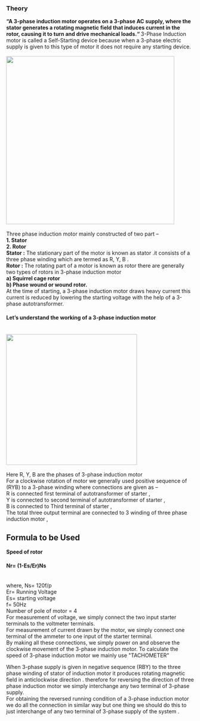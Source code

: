 <h3> Theory </h3>
<p>  <b>“A 3-phase induction motor operates on a 3-phase AC supply, where the stator generates a rotating magnetic field that induces current in the rotor, causing it to turn and drive mechanical loads.“  </b>  3-Phase Induction motor is called a Self-Starting device because when a 3-phase electric supply is given to this type of motor it does not require any starting device. <br><br>
  

  <img src="images/Screenshot_20230218_115548.png" width="450" hight="450">
  <br><br>
Three phase induction motor mainly constructed of two part –<br>
  <b>1.	Stator </b><br>
  <b>2.	Rotor</b><br>
  <b>Stator :</b> The stationary part of the motor is known as stator .it consists of a three phase winding which are termed as R, Y, B .<br>
  <b>Rotor :</b> The rotating part of a motor is known as rotor there are generally two types of rotors in 3-phase induction motor<br>
  <b>a)	Squirrel cage rotor</b> <br>
  <b>b)	Phase wound or wound rotor.</b><br>
  At the time of starting, a 3-phase induction motor draws heavy current this current is reduced by lowering the starting voltage with the help of a 3-phase autotransformer.
<br>






<p> <h4>Let’s understand the working of a 3-phase induction motor </h4><p> <br>
 
<img src="images/Screenshot_20230209_125927.png" width="350" hight="350" >
  <br><br>
Here R, Y, B are the phases of 3-phase induction motor <br>
For a clockwise rotation of motor we generally used positive sequence of (RYB) to a 3-phase winding where connections are given as –<br>
R is connected first terminal of autotransformer of starter , <br>
Y is connected to second terminal of autotransformer of starter ,<br>
B is connected to Third terminal of starter ,<br>
The total three output terminal are connected to 3 winding of three phase induction motor ,<br>
  <h2> Formula to be Used </h2>
  <b> Speed of rotor </b>
  <h4> Nr= (1-Es/Er)Ns </h4><br>
  where, Ns= 120f/p<br>
  Er= Running Voltage<br> 
  Es= starting voltage <br>
  f= 50Hz <br>
  Number of pole of motor = 4<br>
For measurement of voltage, we simply connect the two input starter terminals to the voltmeter terminals.<br>
For measurement of current drawn by the motor, we simply connect one terminal of the ammeter to one input of the starter terminal.<br> 
By making all these connections, we simply power on and observe the clockwise movement of the 3-phase induction motor.                                                                       To calculate the speed of 3-phase induction motor we mainly use "TACHOMETER"<br>

When 3-phase supply is given in negative sequence (RBY) to the three phase winding of stator of induction motor it produces rotating magnetic  field in anticlockwise direction .                                      therefore for reversing the direction of three phase induction motor we simply interchange any two terminal of 3-phase supply.<br>
  For obtaining the reversed running condition of a 3-phase induction motor we do all the connection in similar way but one thing we should do this to just interchange of any two terminal of 3-phase supply of the system .<br>
  
